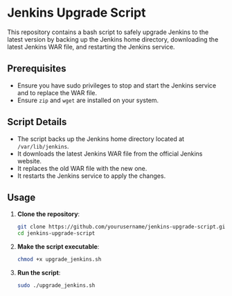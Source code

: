 # Jenkins Upgrade Script

This repository contains a bash script to safely upgrade Jenkins to the latest version by backing up the Jenkins home directory, downloading the latest Jenkins WAR file, and restarting the Jenkins service.

## Prerequisites

- Ensure you have sudo privileges to stop and start the Jenkins service and to replace the WAR file.
- Ensure `zip` and `wget` are installed on your system.

## Script Details

- The script backs up the Jenkins home directory located at `/var/lib/jenkins`.
- It downloads the latest Jenkins WAR file from the official Jenkins website.
- It replaces the old WAR file with the new one.
- It restarts the Jenkins service to apply the changes.

## Usage

1. **Clone the repository**:
    ```sh
    git clone https://github.com/yourusername/jenkins-upgrade-script.git
    cd jenkins-upgrade-script
    ```

2. **Make the script executable**:
    ```sh
    chmod +x upgrade_jenkins.sh
    ```

3. **Run the script**:
    ```sh
    sudo ./upgrade_jenkins.sh
    ```